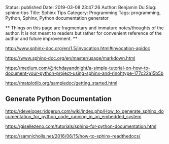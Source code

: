 Status: published
Date: 2019-03-08 23:47:26
Author: Benjamin Du
Slug: sphinx-tips
Title: Sphinx Tips
Category: Programming
Tags: programming, Python, Sphinx, Python documentation generator

**
Things on this page are fragmentary and immature notes/thoughts of the author.
It is not meant to readers but rather for convenient reference of the author and future improvement.
**


http://www.sphinx-doc.org/en/1.5/invocation.html#invocation-apidoc

https://www.sphinx-doc.org/en/master/usage/markdown.html

https://medium.com/@richdayandnight/a-simple-tutorial-on-how-to-document-your-python-project-using-sphinx-and-rinohtype-177c22a15b5b

https://matplotlib.org/sampledoc/getting_started.html

## Generate Python Documentation 

https://developer.ridgerun.com/wiki/index.php/How_to_generate_sphinx_documentation_for_python_code_running_in_an_embedded_system

https://gisellezeno.com/tutorials/sphinx-for-python-documentation.html

https://samnicholls.net/2016/06/15/how-to-sphinx-readthedocs/
